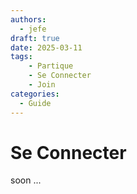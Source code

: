 ```yaml
---
authors:
  - jefe
draft: true 
date: 2025-03-11
tags:
    - Partique
    - Se Connecter
    - Join
categories:
  - Guide
---
```


# Se Connecter

soon
...

<!-- more -->